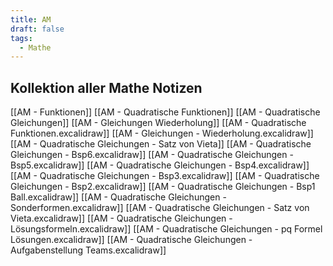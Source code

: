 ```yaml
---
title: AM
draft: false
tags:
  - Mathe
---
```

## Kollektion aller Mathe Notizen
[[AM - Funktionen]]
[[AM - Quadratische Funktionen]]
[[AM - Quadratische Gleichungen]]
[[AM - Gleichungen Wiederholung]]
[[AM - Quadratische Funktionen.excalidraw]]
[[AM - Gleichungen - Wiederholung.excalidraw]]
[[AM - Quadratische Gleichungen - Satz von Vieta]]
[[AM - Quadratische Gleichungen - Bsp6.excalidraw]]
[[AM - Quadratische Gleichungen - Bsp5.excalidraw]]
[[AM -  Quadratische Gleichungen - Bsp4.excalidraw]]
[[AM -  Quadratische Gleichungen - Bsp3.excalidraw]]
[[AM -  Quadratische Gleichungen - Bsp2.excalidraw]]
[[AM - Quadratische Gleichungen - Bsp1 Ball.excalidraw]]
[[AM - Quadratische Gleichungen - Sonderformen.excalidraw]]
[[AM - Quadratische Gleichungen - Satz von Vieta.excalidraw]]
[[AM - Quadratische Gleichungen - Lösungsformeln.excalidraw]]
[[AM - Quadratische Gleichungen - pq Formel Lösungen.excalidraw]]
[[AM - Quadratische Gleichungen - Aufgabenstellung Teams.excalidraw]]